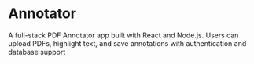 # Annotator
A full-stack PDF Annotator app built with React and Node.js. Users can upload PDFs, highlight text, and save annotations with authentication and database support
